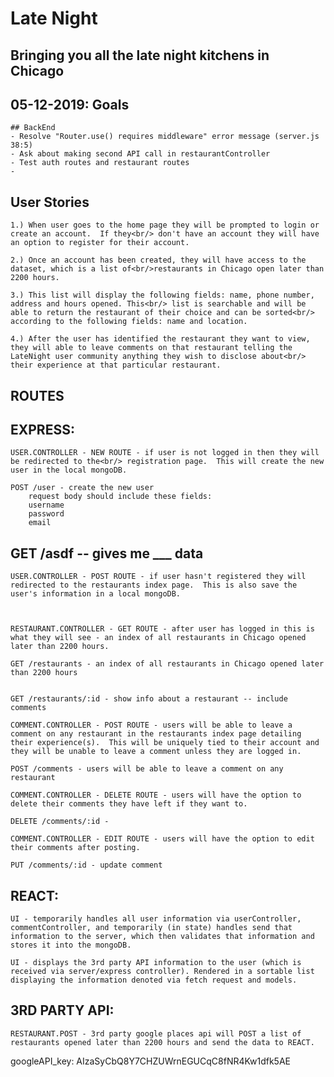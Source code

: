 #  Late Night
## Bringing you all the late night kitchens in Chicago

## 05-12-2019: Goals
	## BackEnd
	- Resolve "Router.use() requires middleware" error message (server.js 38:5)
	- Ask about making second API call in restaurantController
	- Test auth routes and restaurant routes
	- 

## User Stories

	1.) When user goes to the home page they will be prompted to login or create an account.  If they<br/> don't have an account they will have an option to register for their account.

	2.) Once an account has been created, they will have access to the dataset, which is a list of<br/>restaurants in Chicago open later than 2200 hours.

	3.) This list will display the following fields: name, phone number, address and hours opened. This<br/> list is searchable and will be able to return the restaurant of their choice and can be sorted<br/> according to the following fields: name and location.

	4.) After the user has identified the restaurant they want to view, they will able to leave comments on that restaurant telling the LateNight user community anything they wish to disclose about<br/> their experience at that particular restaurant.

## ROUTES

## EXPRESS:

 	USER.CONTROLLER - NEW ROUTE - if user is not logged in then they will be redirected to the<br/> registration page.  This will create the new user in the local mongoDB.

 	POST /user - create the new user
 		request body should include these fields:
 		username
 		password
 		email


 ## GET /asdf -- gives me ___ data


 	USER.CONTROLLER - POST ROUTE - if user hasn't registered they will redirected to the restaurants index page.  This is also save the user's information in a local mongoDB.



 	RESTAURANT.CONTROLLER - GET ROUTE - after user has logged in this is what they will see - an index of all restaurants in Chicago opened later than 2200 hours.

 	GET /restaurants - an index of all restaurants in Chicago opened later than 2200 hours


 	GET /restaurants/:id - show info about a restaurant -- include comments 

 	COMMENT.CONTROLLER - POST ROUTE - users will be able to leave a comment on any restaurant in the restaurants index page detailing their experience(s).  This will be uniquely tied to their account and they will be unable to leave a comment unless they are logged in.

 	POST /comments - users will be able to leave a comment on any restaurant

 	COMMENT.CONTROLLER - DELETE ROUTE - users will have the option to delete their comments they have left if they want to.

 	DELETE /comments/:id - 

 	COMMENT.CONTROLLER - EDIT ROUTE - users will have the option to edit their comments after posting.

 	PUT /comments/:id - update comment

## REACT:
	UI - temporarily handles all user information via userController, commentController, and temporarily (in state) handles send that information to the server, which then validates that information and stores it into the mongoDB.

	UI - displays the 3rd party API information to the user (which is received via server/express controller). Rendered in a sortable list displaying the information denoted via fetch request and models.

## 3RD PARTY API:
	RESTAURANT.POST - 3rd party google places api will POST a list of restaurants opened later than 2200 hours and send the data to REACT.










googleAPI_key:  AIzaSyCbQ8Y7CHZUWrnEGUCqC8fNR4Kw1dfk5AE
